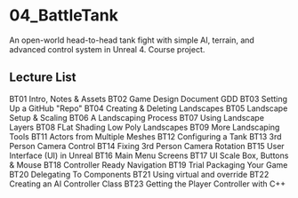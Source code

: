 # 04_BattleTank
An open-world head-to-head tank fight with simple AI, terrain, and advanced control system in Unreal 4.  Course project.

## Lecture List
BT01 Intro, Notes & Assets
BT02 Game Design Document GDD
BT03 Setting Up a GitHub "Repo"
BT04 Creating & Deleting Landscapes
BT05 Landscape Setup & Scaling
BT06 A Landscaping Process
BT07 Using Landscape Layers
BT08 FLat Shading Low Poly Landscapes
BT09 More Landscaping Tools
BT11 Actors from Multiple Meshes
BT12 Configuring a Tank
BT13 3rd Person Camera Control
BT14 Fixing 3rd Person Camera Rotation
BT15 User Interface (UI) in Unreal
BT16 Main Menu Screens
BT17 UI Scale Box, Buttons & Mouse
BT18 Controller Ready Navigation
BT19 Trial Packaging Your Game
BT20 Delegating To Components
BT21 Using virtual and override
BT22 Creating an AI Controller Class
BT23 Getting the Player Controller with C++